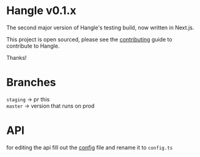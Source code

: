 # Hangle v0.1.x

The second major version of Hangle's testing build, now written in Next.js.

This project is open sourced, please see the [contributing](CONTRIBUTING.md) guide to contribute to Hangle.

Thanks!

# Branches

`staging` -> pr this <br />
`master` -> version that runs on prod

# API

for editing the api fill out the [config](api/src/config.ts.template) file and rename it to `config.ts`